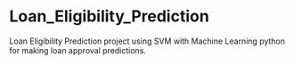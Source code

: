 # Loan_Eligibility_Prediction
Loan Eligibility Prediction project using SVM with Machine Learning python for making loan approval predictions.
